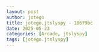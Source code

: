 ```yaml
---
layout: post
author: jotego
title: jotego.jtslyspy - 18679bc
date: 2025-05-23
categories: [Arcade, jtslyspy]
tags: [jotego.jtslyspy]
---
```


